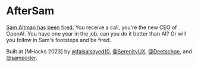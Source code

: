 # AfterSam

[Sam Altman has been fired.](https://www.npr.org/2023/11/17/1213892587/chatgpt-open-ai-ceo-sam-altman-ousted) You receive a call, you're the new CEO of OpenAI. You have one year in the job, can you do it better than AI? Or will you follow in Sam's footsteps and be fired.

Built at [MHacks 2023] by [@faisalsayed10](https://github.com/faisalsayed10), [@SerenityUX](https://github.com/serenityux), [@Deetschoe](https://github.com/Deetschoe), and [@sampoder](https://github.com/sampoder).
